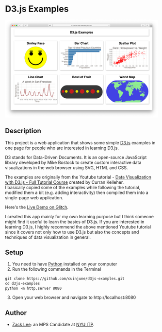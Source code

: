 # D3.js Examples
<img src="screenshot.png" alt="screenshot" width="1000"/>

## Description

This project is a web application that shows some simple [D3.js](https://d3js.org/) examples in one page for people who are interested in learning D3.js.

D3 stands for Data-Driven Documents. It is an open-source JavaScript library developed by Mike Bostock to create custom interactive data visualizations in the web browser using SVG, HTML and CSS.

The examples are originally from the Youtube tutorial - [Data Visualization with D3.js - Full Tutorial Course](https://youtu.be/_8V5o2UHG0E) created by Curran Kelleher.  
I basically copied some of the examples while following the tutorial, modified them a bit (e.g. adding interactivity) then compiled them into a single-page web application.

Here's the [Live Demo on Glitch](https://cuinjune-d3js-examples.glitch.me/).

I created this app mainly for my own learning purpose but I think someone might find it useful to learn the basics of D3.js.
If you are interested in learning D3.js, I highly recommend the above mentioned Youtube tutorial since it covers not only how to use D3.js but also the concepts and techniques of data visualization in general.

## Setup

1. You need to have [Python](https://realpython.com/installing-python/) installed on your computer
2. Run the following commands in the Terminal
```
git clone https://github.com/cuinjune/d3js-examples.git
cd d3js-examples
python -m http.server 8080
```
3. Open your web browser and navigate to http://localhost:8080

## Author
* [Zack Lee](https://www.cuinjune.com/about): an MPS Candidate at [NYU ITP](https://itp.nyu.edu).
